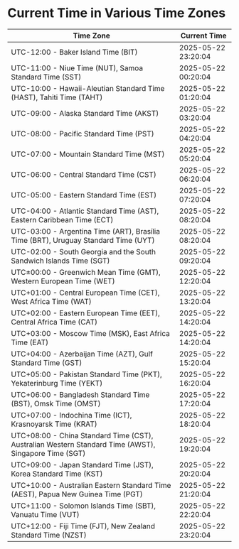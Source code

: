 # Current Time in Various Time Zones

| Time Zone | Current Time |
|-----------|--------------|
| UTC-12:00 - Baker Island Time (BIT) | 2025-05-22 23:20:04 |
| UTC-11:00 - Niue Time (NUT), Samoa Standard Time (SST) | 2025-05-22 00:20:04 |
| UTC-10:00 - Hawaii-Aleutian Standard Time (HAST), Tahiti Time (TAHT) | 2025-05-22 01:20:04 |
| UTC-09:00 - Alaska Standard Time (AKST) | 2025-05-22 03:20:04 |
| UTC-08:00 - Pacific Standard Time (PST) | 2025-05-22 04:20:04 |
| UTC-07:00 - Mountain Standard Time (MST) | 2025-05-22 05:20:04 |
| UTC-06:00 - Central Standard Time (CST) | 2025-05-22 06:20:04 |
| UTC-05:00 - Eastern Standard Time (EST) | 2025-05-22 07:20:04 |
| UTC-04:00 - Atlantic Standard Time (AST), Eastern Caribbean Time (ECT) | 2025-05-22 08:20:04 |
| UTC-03:00 - Argentina Time (ART), Brasília Time (BRT), Uruguay Standard Time (UYT) | 2025-05-22 08:20:04 |
| UTC-02:00 - South Georgia and the South Sandwich Islands Time (SGT) | 2025-05-22 09:20:04 |
| UTC±00:00 - Greenwich Mean Time (GMT), Western European Time (WET) | 2025-05-22 12:20:04 |
| UTC+01:00 - Central European Time (CET), West Africa Time (WAT) | 2025-05-22 13:20:04 |
| UTC+02:00 - Eastern European Time (EET), Central Africa Time (CAT) | 2025-05-22 14:20:04 |
| UTC+03:00 - Moscow Time (MSK), East Africa Time (EAT) | 2025-05-22 14:20:04 |
| UTC+04:00 - Azerbaijan Time (AZT), Gulf Standard Time (GST) | 2025-05-22 15:20:04 |
| UTC+05:00 - Pakistan Standard Time (PKT), Yekaterinburg Time (YEKT) | 2025-05-22 16:20:04 |
| UTC+06:00 - Bangladesh Standard Time (BST), Omsk Time (OMST) | 2025-05-22 17:20:04 |
| UTC+07:00 - Indochina Time (ICT), Krasnoyarsk Time (KRAT) | 2025-05-22 18:20:04 |
| UTC+08:00 - China Standard Time (CST), Australian Western Standard Time (AWST), Singapore Time (SGT) | 2025-05-22 19:20:04 |
| UTC+09:00 - Japan Standard Time (JST), Korea Standard Time (KST) | 2025-05-22 20:20:04 |
| UTC+10:00 - Australian Eastern Standard Time (AEST), Papua New Guinea Time (PGT) | 2025-05-22 21:20:04 |
| UTC+11:00 - Solomon Islands Time (SBT), Vanuatu Time (VUT) | 2025-05-22 22:20:04 |
| UTC+12:00 - Fiji Time (FJT), New Zealand Standard Time (NZST) | 2025-05-22 23:20:04 |

